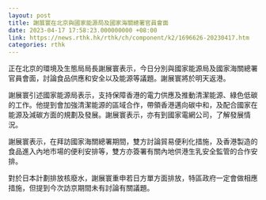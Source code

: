 ```yaml
---
layout: post
title: 謝展寰在北京與國家能源局及國家海關總署官員會面
date: 2023-04-17 17:58:23.000000000 +08:00
link: https://news.rthk.hk/rthk/ch/component/k2/1696626-20230417.htm
categories: rthk
---
```


正在北京的環境及生態局局長謝展寰表示，今日分別與國家能源局及國家海關總署官員會面，討論食品供應和安全以及能源等議題。謝展寰將於明天返港。

謝展寰引述國家能源局表示，支持保障香港的電力供應及推動清潔能源、綠色低碳的工作。他提到會加強清潔能源的區域合作，帶領香港邁向碳中和，及配合國家在能源及減碳方面的規劃及發展。謝展寰表示，亦有到國家電網公司，了解發展情況。

謝展寰表示，在拜訪國家海關總署期間，雙方討論貿易便利化措施，及香港製造的食品進入內地市場的便利安排等，雙方亦簽署有關內地供港生乳安全監管的合作安排。

對於日本計劃排放核廢水，謝展寰重申若日方單方面排放，特區政府一定會做相應措施，但提到今次訪京期間未有討論有關議題。
